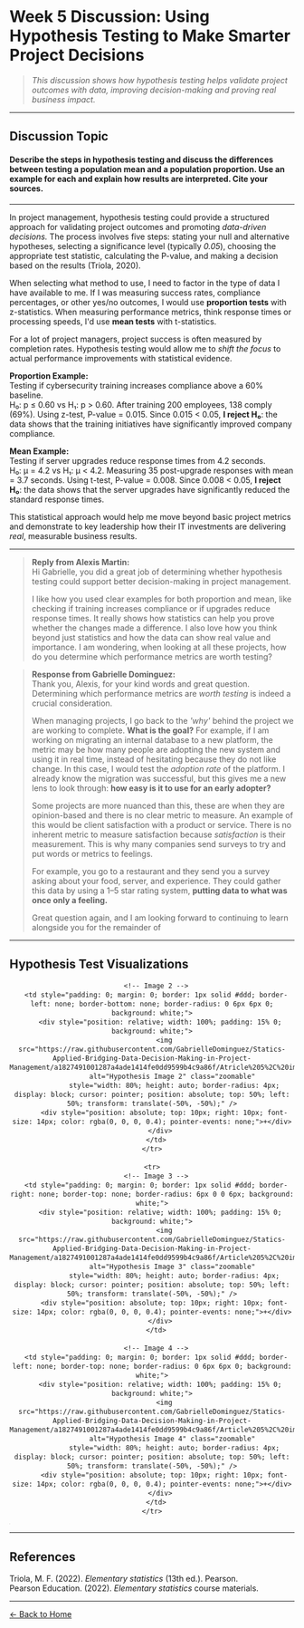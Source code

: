 # Week 5 Discussion: Using Hypothesis Testing to Make Smarter Project Decisions

> *This discussion shows how hypothesis testing helps validate project outcomes with data, improving decision-making and proving real business impact.*

---

## **Discussion Topic**
#### Describe the steps in hypothesis testing and discuss the differences between testing a population mean and a population proportion. Use an example for each and explain how results are interpreted. Cite your sources.

---

In project management, hypothesis testing could provide a structured approach for validating project outcomes and promoting *data-driven decisions.* The process involves five steps: stating your null and alternative hypotheses, selecting a significance level (typically *0.05*), choosing the appropriate test statistic, calculating the P-value, and making a decision based on the results (Triola, 2020).

When selecting what method to use, I need to factor in the type of data I have available to me. If I was measuring success rates, compliance percentages, or other yes/no outcomes, I would use **proportion tests** with z-statistics. When measuring performance metrics, think response times or processing speeds, I'd use **mean tests** with t-statistics.

For a lot of project managers, project success is often measured by completion rates. Hypothesis testing would allow me to *shift the focus* to actual performance improvements with statistical evidence.

**Proportion Example:**  
Testing if cybersecurity training increases compliance above a 60% baseline.  
H₀: p ≤ 0.60 vs H₁: p > 0.60. After training 200 employees, 138 comply (69%). Using z-test, P-value = 0.015. Since 0.015 < 0.05, **I reject H₀**: the data shows that the training initiatives have significantly improved company compliance.

**Mean Example:**  
Testing if server upgrades reduce response times from 4.2 seconds.  
H₀: μ = 4.2 vs H₁: μ < 4.2. Measuring 35 post-upgrade responses with mean = 3.7 seconds. Using t-test, P-value = 0.008. Since 0.008 < 0.05, **I reject H₀**: the data shows that the server upgrades have significantly reduced the standard response times.

This statistical approach would help me move beyond basic project metrics and demonstrate to key leadership how their IT investments are delivering *real*, measurable business results.

---

> **Reply from Alexis Martin:**  
> Hi Gabrielle, you did a great job of determining whether hypothesis testing could support better decision-making in project management.
> 
> I like how you used clear examples for both proportion and mean, like checking if training increases compliance or if upgrades reduce response times. It really shows how statistics can help you prove whether the changes made a difference. I also love how you think beyond just statistics and how the data can show real value and importance. I am wondering, when looking at all these projects, how do you determine which performance metrics are worth testing?

> **Response from Gabrielle Dominguez:**  
> Thank you, Alexis, for your kind words and great question. Determining which performance metrics are *worth testing* is indeed a crucial consideration.  
>  
> When managing projects, I go back to the *'why'* behind the project we are working to complete. **What is the goal?** For example, if I am working on migrating an internal database to a new platform, the metric may be how many people are adopting the new system and using it in real time, instead of hesitating because they do not like change. In this case, I would test the *adoption rate* of the platform. I already know the migration was successful, but this gives me a new lens to look through: **how easy is it to use for an early adopter?**
> 
> Some projects are more nuanced than this, these are when they are opinion-based and there is no clear metric to measure. An example of this would be client satisfaction with a product or service. There is no inherent metric to measure satisfaction because *satisfaction* is their measurement. This is why many companies send surveys to try and put words or metrics to feelings.  
>  
> For example, you go to a restaurant and they send you a survey asking about your food, server, and experience. They could gather this data by using a 1–5 star rating system, **putting data to what was once only a feeling.**
>  
> Great question again, and I am looking forward to continuing to learn alongside you for the remainder of 
  
---

## Hypothesis Test Visualizations

<div align="center">
  <table style="border-spacing: 0; padding: 0; border-collapse: collapse; max-width: 780px; width: 100%;">
    <tr>
      <!-- Image 1 -->
      <td style="padding: 0; margin: 0; border: 1px solid #ddd; border-right: none; border-bottom: none; border-radius: 6px 0 0 6px; background: white;">
        <div style="position: relative; width: 100%; padding: 15% 0; background: white;">
          <img src="https://raw.githubusercontent.com/GabrielleDominguez/Statics-Applied-Bridging-Data-Decision-Making-in-Project-Management/a1827491001287a4ade1414fe0dd9599b4c9a86f/Article%205%2C%20image%201%20v2.png" 
               alt="Hypothesis Image 1" class="zoomable" 
               style="width: 80%; height: auto; border-radius: 4px; display: block; cursor: pointer; position: absolute; top: 50%; left: 50%; transform: translate(-50%, -50%);" />
          <div style="position: absolute; top: 10px; right: 10px; font-size: 14px; color: rgba(0, 0, 0, 0.4); pointer-events: none;">+</div>
        </div>
      </td>

      <!-- Image 2 -->
      <td style="padding: 0; margin: 0; border: 1px solid #ddd; border-left: none; border-bottom: none; border-radius: 0 6px 6px 0; background: white;">
        <div style="position: relative; width: 100%; padding: 15% 0; background: white;">
          <img src="https://raw.githubusercontent.com/GabrielleDominguez/Statics-Applied-Bridging-Data-Decision-Making-in-Project-Management/a1827491001287a4ade1414fe0dd9599b4c9a86f/Atricle%205%2C%20image%202%20v2.png" 
               alt="Hypothesis Image 2" class="zoomable" 
               style="width: 80%; height: auto; border-radius: 4px; display: block; cursor: pointer; position: absolute; top: 50%; left: 50%; transform: translate(-50%, -50%);" />
          <div style="position: absolute; top: 10px; right: 10px; font-size: 14px; color: rgba(0, 0, 0, 0.4); pointer-events: none;">+</div>
        </div>
      </td>
    </tr>

    <tr>
      <!-- Image 3 -->
      <td style="padding: 0; margin: 0; border: 1px solid #ddd; border-right: none; border-top: none; border-radius: 6px 0 0 6px; background: white;">
        <div style="position: relative; width: 100%; padding: 15% 0; background: white;">
          <img src="https://raw.githubusercontent.com/GabrielleDominguez/Statics-Applied-Bridging-Data-Decision-Making-in-Project-Management/a1827491001287a4ade1414fe0dd9599b4c9a86f/Article%205%2C%20image%203%20v2.png" 
               alt="Hypothesis Image 3" class="zoomable" 
               style="width: 80%; height: auto; border-radius: 4px; display: block; cursor: pointer; position: absolute; top: 50%; left: 50%; transform: translate(-50%, -50%);" />
          <div style="position: absolute; top: 10px; right: 10px; font-size: 14px; color: rgba(0, 0, 0, 0.4); pointer-events: none;">+</div>
        </div>
      </td>

      <!-- Image 4 -->
      <td style="padding: 0; margin: 0; border: 1px solid #ddd; border-left: none; border-top: none; border-radius: 0 6px 6px 0; background: white;">
        <div style="position: relative; width: 100%; padding: 15% 0; background: white;">
          <img src="https://raw.githubusercontent.com/GabrielleDominguez/Statics-Applied-Bridging-Data-Decision-Making-in-Project-Management/a1827491001287a4ade1414fe0dd9599b4c9a86f/Article%205%2C%20image%204%20v2.png" 
               alt="Hypothesis Image 4" class="zoomable" 
               style="width: 80%; height: auto; border-radius: 4px; display: block; cursor: pointer; position: absolute; top: 50%; left: 50%; transform: translate(-50%, -50%);" />
          <div style="position: absolute; top: 10px; right: 10px; font-size: 14px; color: rgba(0, 0, 0, 0.4); pointer-events: none;">+</div>
        </div>
      </td>
    </tr>
  </table>
</div>

<!-- Modal HTML -->
<div id="modal" style="display: none; position: fixed; z-index: 1000; top: 0; left: 0; width: 100vw; height: 100vh; background: rgba(0,0,0,0.8); justify-content: center; align-items: center;">
  <span id="modal-close" style="position: fixed; top: 20px; right: 30px; color: white; font-size: 30px; font-weight: bold; cursor: pointer;">&times;</span>
  <img id="modal-img" src="" alt="Zoomed image" style="max-width: 90%; max-height: 90%; border-radius: 8px; box-shadow: 0 0 15px rgba(0,0,0,0.5);" />
</div>

<!-- Modal Zoom Script -->
<script>
  const zoomables = document.querySelectorAll('.zoomable');
  const modal = document.getElementById('modal');
  const modalImg = document.getElementById('modal-img');
  const modalClose = document.getElementById('modal-close');

  zoomables.forEach(img => {
    img.addEventListener('click', () => {
      modal.style.display = 'flex';
      modalImg.src = img.src;
      modalImg.alt = img.alt;
    });
  });

  modalClose.addEventListener('click', () => {
    modal.style.display = 'none';
    modalImg.src = '';
  });

  modal.addEventListener('click', (e) => {
    if (e.target === modal) {
      modal.style.display = 'none';
      modalImg.src = '';
    }
  });

  document.addEventListener('keydown', (e) => {
    if (e.key === 'Escape') {
      modal.style.display = 'none';
      modalImg.src = '';
    }
  });
</script>

---
 
## References

Triola, M. F. (2022). *Elementary statistics* (13th ed.). Pearson.  
Pearson Education. (2022). *Elementary statistics* course materials.

---

[← Back to Home](https://gabrielledominguez.github.io/Statics-Applied-Bridging-Data-Decision-Making-in-Project-Management/)

